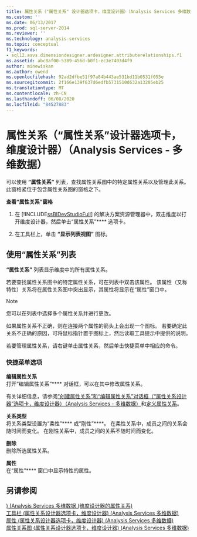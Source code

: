```yaml
---
title: 属性关系（"属性关系" 设计器选项卡，维度设计器）（Analysis Services 多维数据） |Microsoft Docs
ms.custom: ''
ms.date: 06/13/2017
ms.prod: sql-server-2014
ms.reviewer: ''
ms.technology: analysis-services
ms.topic: conceptual
f1_keywords:
- sql12.asvs.dimensiondesigner.ardesigner.attributerelationships.f1
ms.assetid: abc8af00-5389-456d-b0f1-ec3e7403d4f9
author: minewiskan
ms.author: owend
ms.openlocfilehash: 92ad2dfbe51f97a84b443ae531bd11b0531f055e
ms.sourcegitcommit: 2f166e139f637d6edfb5731510d632a13205eb25
ms.translationtype: MT
ms.contentlocale: zh-CN
ms.lasthandoff: 06/08/2020
ms.locfileid: "84527883"
---
```

# <a name="attribute-relationships-attribute-relationship-designer-tab-dimension-designer-analysis-services---multidimensional-data"></a>属性关系（“属性关系”设计器选项卡，维度设计器）（Analysis Services - 多维数据）
  可以使用 **“属性关系”** 列表，查找属性关系图中的特定属性关系以及管理此关系。 此窗格紧位于包含属性关系图的窗格之下。  
  
 **查看“属性关系”窗格**  
  
1.  在 [!INCLUDE[ssBIDevStudioFull](../includes/ssbidevstudiofull-md.md)] 的解决方案资源管理器中，双击维度以打开维度设计器，然后单击“属性关系”**** 选项卡。  
  
2.  在工具栏上，单击 **“显示列表视图”** 图标。  
  
## <a name="using-the-attribute-relationships-list"></a>使用“属性关系”列表  
 **“属性关系”** 列表显示维度中的所有属性关系。  
  
 若要查找属性关系图中的特定属性关系，可在列表中双击该属性。 该属性（又称特性）关系将在属性关系图中突出显示，其属性将显示在“属性”窗口中。  
  
> [!NOTE]  
>  您可以在列表中选择多个属性关系并进行更改。  
  
 如果属性关系不正确，则在连接两个属性的箭头上会出现一个图标。 若要确定此关系不正确的原因，可将鼠标指针置于图标上，然后读取工具提示中提供的说明。  
  
 若要管理属性关系，请右键单击属性关系，然后单击快捷菜单中相应的命令。  
  
### <a name="shortcut-menu-options"></a>快捷菜单选项  
 **编辑属性关系**  
 打开“编辑属性关系”**** 对话框，可以在其中修改属性关系。  
  
 有关详细信息，请参阅[“创建属性关系”和“编辑属性关系”对话框（“属性关系设计器”选项卡，维度设计器）（Analysis Services - 多维数据）](create-edit-attribute-relationships-dialog-boxes-analysis-services-multidimensional-data.md)和[定义属性关系](multidimensional-models/attribute-relationships-define.md)。  
  
 **关系类型**  
 将关系类型设置为“柔性”**** 或“刚性”****。 在柔性关系中，成员之间的关系会随时间而变化。 在刚性关系中，成员之间的关系不随时间而变化。  
  
 **删除**  
 删除所选属性关系。  
  
 **属性**  
 在“属性”**** 窗口中显示特性的属性。  
  
## <a name="see-also"></a>另请参阅  
 [&#41; &#40;Analysis Services 多维数据 &#40;维度设计器的属性关系&#41;](attribute-relationships-dimension-designer-analysis-services-multidimensional-data.md)   
 [工具栏 &#40;属性关系设计器选项卡，维度设计器&#41; &#40;Analysis Services 多维数据&#41;](toolbar-attribute-relationship-dimension-designer-analysis-services-multidimensional-data.md)   
 [属性 &#40;属性关系设计器选项卡，维度设计器&#41; &#40;Analysis Services 多维数据&#41;](attributes-designer-tab-dimension-designer-analysis-services-multidimensional-data.md)   
 [属性关系图 &#40;属性关系设计器选项卡，维度设计器&#41; &#40;Analysis Services 多维数据&#41;](attribute-relationship-diagram-analysis-services-multidimensional-data.md)  
  
  
